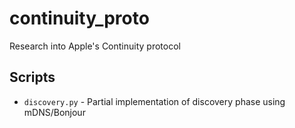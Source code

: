# continuity_proto
Research into Apple's Continuity protocol


## Scripts

* `discovery.py` - Partial implementation of discovery phase using mDNS/Bonjour
